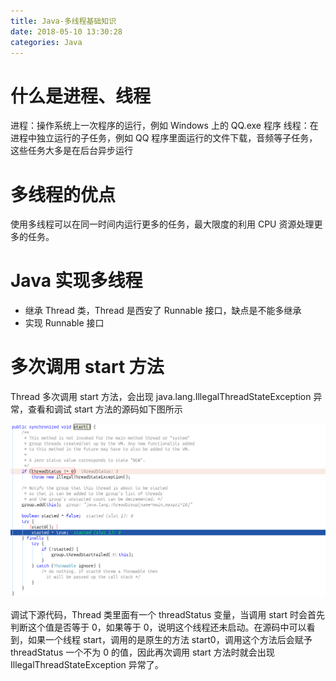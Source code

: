 ```yaml
---
title: Java-多线程基础知识
date: 2018-05-10 13:30:28
categories: Java
---
```


# 什么是进程、线程

进程：操作系统上一次程序的运行，例如 Windows 上的 QQ.exe 程序
线程：在进程中独立运行的子任务，例如 QQ 程序里面运行的文件下载，音频等子任务，这些任务大多是在后台异步运行

# 多线程的优点

使用多线程可以在同一时间内运行更多的任务，最大限度的利用 CPU 资源处理更多的任务。

# Java 实现多线程

- 继承 Thread 类，Thread 是西安了 Runnable 接口，缺点是不能多继承
- 实现 Runnable 接口

<!-- more -->

# 多次调用 start 方法

Thread 多次调用 start 方法，会出现 java.lang.IllegalThreadStateException 异常，查看和调试 start 方法的源码如下图所示

![IMAGE](Java-多线程基础知识/20180510134836.png)

调试下源代码，Thread 类里面有一个 threadStatus 变量，当调用 start 时会首先判断这个值是否等于 0，如果等于 0，说明这个线程还未启动。在源码中可以看到，如果一个线程 start，调用的是原生的方法 start0，调用这个方法后会赋予 threadStatus 一个不为 0 的值，因此再次调用 start 方法时就会出现 IllegalThreadStateException 异常了。